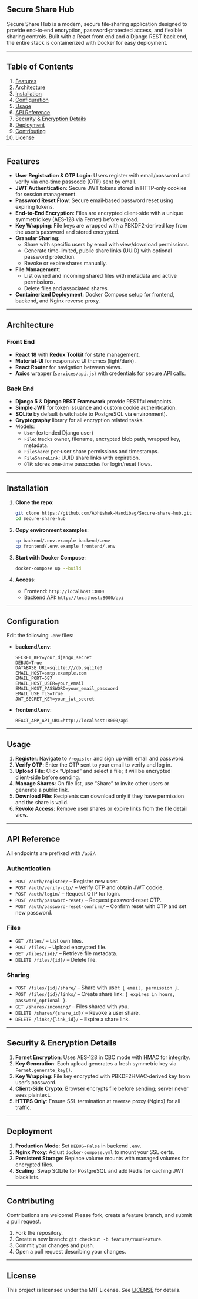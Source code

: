 ## Secure Share Hub

Secure Share Hub is a modern, secure file‑sharing application designed to provide end‑to‑end encryption, password‑protected access, and flexible sharing controls. Built with a React front end and a Django REST back end, the entire stack is containerized with Docker for easy deployment.

---

## Table of Contents

1. [Features](#features)
2. [Architecture](#architecture)
3. [Installation](#installation)
4. [Configuration](#configuration)
5. [Usage](#usage)
6. [API Reference](#api-reference)
7. [Security & Encryption Details](#security--encryption-details)
8. [Deployment](#deployment)
9. [Contributing](#contributing)
10. [License](#license)

---

## Features

- **User Registration & OTP Login**: Users register with email/password and verify via one‑time passcode (OTP) sent by email.
- **JWT Authentication**: Secure JWT tokens stored in HTTP‑only cookies for session management.
- **Password Reset Flow**: Secure email‑based password reset using expiring tokens.
- **End‑to‑End Encryption**: Files are encrypted client‑side with a unique symmetric key (AES‑128 via Fernet) before upload.
- **Key Wrapping**: File keys are wrapped with a PBKDF2‑derived key from the user’s password and stored encrypted.
- **Granular Sharing**:
  - Share with specific users by email with view/download permissions.
  - Generate time‑limited, public share links (UUID) with optional password protection.
  - Revoke or expire shares manually.
- **File Management**:
  - List owned and incoming shared files with metadata and active permissions.
  - Delete files and associated shares.
- **Containerized Deployment**: Docker Compose setup for frontend, backend, and Nginx reverse proxy.

---

## Architecture

### Front End

- **React 18** with **Redux Toolkit** for state management.
- **Material‑UI** for responsive UI themes (light/dark).
- **React Router** for navigation between views.
- **Axios** wrapper (`services/api.js`) with credentials for secure API calls.

### Back End

- **Django 5** & **Django REST Framework** provide RESTful endpoints.
- **Simple JWT** for token issuance and custom cookie authentication.
- **SQLite** by default (switchable to PostgreSQL via environment).
- **Cryptography** library for all encryption related tasks.
- Models:
  - `User` (extended Django user)
  - `File`: tracks owner, filename, encrypted blob path, wrapped key, metadata.
  - `FileShare`: per‑user share permissions and timestamps.
  - `FileShareLink`: UUID share links with expiration.
  - `OTP`: stores one‑time passcodes for login/reset flows.

---

## Installation

1. **Clone the repo**:
   ```bash
   git clone https://github.com/Abhishek-Handibag/Secure-share-hub.git
   cd Secure-share-hub
   ```

2. **Copy environment examples**:
   ```bash
   cp backend/.env.example backend/.env
   cp frontend/.env.example frontend/.env
   ```

3. **Start with Docker Compose**:
   ```bash
   docker-compose up --build
   ```

4. **Access**:
   - Frontend: `http://localhost:3000`
   - Backend API: `http://localhost:8000/api`

---

## Configuration

Edit the following `.env` files:

- **backend/.env**:
  ```dotenv
  SECRET_KEY=your_django_secret
  DEBUG=True
  DATABASE_URL=sqlite:///db.sqlite3
  EMAIL_HOST=smtp.example.com
  EMAIL_PORT=587
  EMAIL_HOST_USER=your_email
  EMAIL_HOST_PASSWORD=your_email_password
  EMAIL_USE_TLS=True
  JWT_SECRET_KEY=your_jwt_secret
  ```

- **frontend/.env**:
  ```dotenv
  REACT_APP_API_URL=http://localhost:8000/api
  ```

---

## Usage

1. **Register**: Navigate to `/register` and sign up with email and password.
2. **Verify OTP**: Enter the OTP sent to your email to verify and log in.
3. **Upload File**: Click “Upload” and select a file; it will be encrypted client‑side before sending.
4. **Manage Shares**: On file list, use “Share” to invite other users or generate a public link.
5. **Download File**: Recipients can download only if they have permission and the share is valid.
6. **Revoke Access**: Remove user shares or expire links from the file detail view.

---

## API Reference

All endpoints are prefixed with `/api/`.

### Authentication

- `POST /auth/register/` – Register new user.
- `POST /auth/verify-otp/` – Verify OTP and obtain JWT cookie.
- `POST /auth/login/` – Request OTP for login.
- `POST /auth/password-reset/` – Request password‑reset OTP.
- `POST /auth/password-reset-confirm/` – Confirm reset with OTP and set new password.

### Files

- `GET /files/` – List own files.
- `POST /files/` – Upload encrypted file.
- `GET /files/{id}/` – Retrieve file metadata.
- `DELETE /files/{id}/` – Delete file.

### Sharing

- `POST /files/{id}/share/` – Share with user: `{ email, permission }`.
- `POST /files/{id}/links/` – Create share link: `{ expires_in_hours, password_optional }`.
- `GET /shares/incoming/` – Files shared with you.
- `DELETE /shares/{share_id}/` – Revoke a user share.
- `DELETE /links/{link_id}/` – Expire a share link.

---

## Security & Encryption Details

1. **Fernet Encryption**: Uses AES‑128 in CBC mode with HMAC for integrity.
2. **Key Generation**: Each upload generates a fresh symmetric key via `Fernet.generate_key()`.
3. **Key Wrapping**: File key encrypted with PBKDF2HMAC‑derived key from user’s password.
4. **Client‑Side Crypto**: Browser encrypts file before sending; server never sees plaintext.
5. **HTTPS Only**: Ensure SSL termination at reverse proxy (Nginx) for all traffic.

---

## Deployment

1. **Production Mode**: Set `DEBUG=False` in backend `.env`.
2. **Nginx Proxy**: Adjust `docker-compose.yml` to mount your SSL certs.
3. **Persistent Storage**: Replace volume mounts with managed volumes for encrypted files.
4. **Scaling**: Swap SQLite for PostgreSQL and add Redis for caching JWT blacklists.

---

## Contributing

Contributions are welcome! Please fork, create a feature branch, and submit a pull request.

1. Fork the repository.
2. Create a new branch: `git checkout -b feature/YourFeature`.
3. Commit your changes and push.
4. Open a pull request describing your changes.

---

## License

This project is licensed under the MIT License. See [LICENSE](LICENSE) for details.

